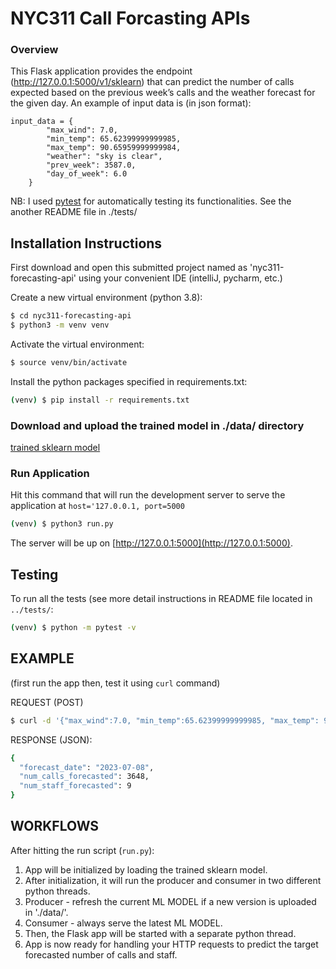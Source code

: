 # NYC311 Call Forcasting APIs
### Overview

This Flask application provides the endpoint (http://127.0.0.1:5000/v1/sklearn) that can predict the number of calls expected based on the previous week’s calls and the weather forecast for the given day. An example of input data is (in json format):
```agsl
input_data = {
        "max_wind": 7.0,
        "min_temp": 65.62399999999985,
        "max_temp": 90.65959999999984,
        "weather": "sky is clear",
        "prev_week": 3587.0,
        "day_of_week": 6.0
    }
```

NB: I used [pytest](https://docs.pytest.org/en/stable/) for automatically testing its functionalities. See the another README file in ./tests/ 

## Installation Instructions
First download and open this submitted project named as 'nyc311-forecasting-api' using your convenient IDE (intelliJ, pycharm, etc.)

Create a new virtual environment (python 3.8):
```sh
$ cd nyc311-forecasting-api
$ python3 -m venv venv
```
Activate the virtual environment:
```sh
$ source venv/bin/activate
```
Install the python packages specified in requirements.txt:
```sh
(venv) $ pip install -r requirements.txt
```
### Download and upload the trained model in ./data/ directory
[trained sklearn model](https://acceleratorlake.blob.core.windows.net/code/311_pipeline.pkl)


### Run Application
Hit this command that will run the development server to serve the application at `host='127.0.0.1, port=5000`
```sh
(venv) $ python3 run.py
```
The server will be up on [http://127.0.0.1:5000](http://127.0.0.1:5000).

## Testing

To run all the tests (see more detail instructions in README file located in `../tests/`:

```sh
(venv) $ python -m pytest -v
```

## EXAMPLE 
(first run the app then, test it using `curl` command)

REQUEST (POST)
```sh
$ curl -d '{"max_wind":7.0, "min_temp":65.62399999999985, "max_temp": 90.65959999999984, "weather": "sky is clear", "prev_week": 3587.0, "day_of_week": 6.0}' -H "Content-Type: application/json" -X POST http://127.0.0.1:5000/v1/sklearn
```
RESPONSE (JSON):
```sh
{
  "forecast_date": "2023-07-08",
  "num_calls_forecasted": 3648,
  "num_staff_forecasted": 9
}
```

## WORKFLOWS
After hitting the run script (`run.py`):

1. App will be initialized by loading the trained sklearn model.
2. After initialization, it will run the producer and consumer in two different python threads.
3. Producer - refresh the current ML MODEL if a new version is uploaded in './data/'.
4. Consumer - always serve the latest ML MODEL.
5. Then, the Flask app will be started with a separate python thread.
6. App is now ready for handling your HTTP requests to predict the target forecasted number of calls and staff.

